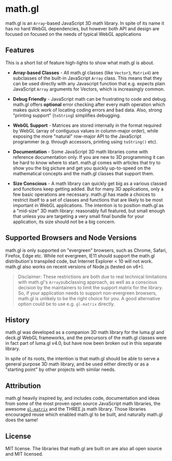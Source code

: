 # math.gl

math.gl is an `Array`-based JavaScript 3D math library. In spite of its name it has no hard WebGL dependencies, but however both API and design are focused on focused on the needs of typical WebGL applications


## Features

This is a short list of feature high-lights to show what math.gl is about.

- **Array-based Classes** - All math.gl classes (like `Vector3`, `Matrix4`) are subclasses of the built-in JavaScript `Array` class. This means that they can be used directly with any Javascript function that e.g. expects plain JavaScript `Array` arguments for Vectors, which is increasingly common.

- **Debug Friendly** - JavaScript math can be frustrating to code and debug. math.gl offers **optional** error checking after every math operation which makes quick work of locating coding errors and bad data. Also, strong "printing support" (`toString`) simplifies debugging.

- **WebGL Support** - Matrices are stored internally in the format required by WebGL (array of contiguous values in column-major order), while exposing the more "natural" row-major API to the JavaScript programmer (e.g. through accessors, printing using `toString()` etc).

- **Documentation** - Some JavaScript 3D math libraries come with reference documentation only. If you are new to 3D programming it can be hard to know where to start. math.gl comes with articles that try to show you the big picture and get you quickly up-to-speed on the mathematical concepts and the math.gl classes that support them.

- **Size Conscious** - A math library can quickly get big as a various classed and functions keep getting added. But for many 3D applications, only a few basic operations are necessary. math.gl has made a choices to restrict itself to a set of classes and functions that are likely to be most important in WebGL applications. The intention is to position math.gl as a "mid-size" 3D math library: reasonably full featured, but small enough that unless you are targeting a very small final bundle for your application, its size should not be a big concern.


## Supported Browsers and Node Versions

math.gl is only supported on "evergreen" browsers, such as Chrome, Safari, Firefox, Edge etc. While not evergreen, IE11 should support the math.gl distribution's transpiled code, but Internet Explorer < 10 will not work. math.gl also works on recent versions of Node.js (tested on v6+).

> Disclaimer: These restrictions are both due to real technical limitations with math.gl's `Array`subclassing approach, as well as a conscious decision by the maintainers to limit the support matrix for the library. So, if your application needs to support non-evergreen browsers, math.gl is unlikely to be the right choice for you. A good alternative option could be to use e.g. `gl-matrix` directly.


## History

math.gl was developed as a companion 3D math library for the luma.gl and deck.gl WebGL frameworks, and the precursors of the math.gl classes were in fact part of luma.gl v4.0, but have now been broken out in this separate library.

In spite of its roots, the intention is that math.gl should be able to serve a general purpose 3D math library, and be used either directly or as a "starting point" by other projects with similar needs.


## Attribution

math.gl heavily inspired by, and includes code, documentation and ideas from some of the most proven open source JavaScript math libraries, the awesome [`gl-matrix`](http://glmatrix.net/) and the THREE.js math library. Those libraries encouraged reuse which enabled math.gl to be built, and naturally math.gl does the same!


## License

MIT license. The libraries that math.gl are built on are also all open source and MIT licensed.
